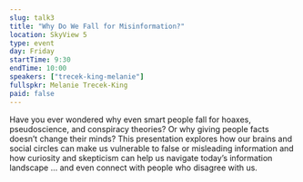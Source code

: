 ```yaml
---
slug: talk3
title: "Why Do We Fall for Misinformation?"
location: SkyView 5
type: event
day: Friday
startTime: 9:30
endTime: 10:00
speakers: ["trecek-king-melanie"]
fullspkr: Melanie Trecek-King
paid: false
---
```


<!-- Yay, no errors, warnings, or alerts! -->

Have you ever wondered why even smart people fall for hoaxes, pseudoscience, and conspiracy theories? Or why giving people facts doesn’t change their minds? This presentation explores how our brains and social circles can make us vulnerable to false or misleading information and how curiosity and skepticism can help us navigate today’s information landscape … and even connect with people who disagree with us.
